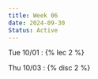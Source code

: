 ```yaml
---
title: Week 06
date: 2024-09-30
Status: Active
---
```


Tue 10/01
: {% lec 2 %}

Thu 10/03
: {% disc 2 %} 
